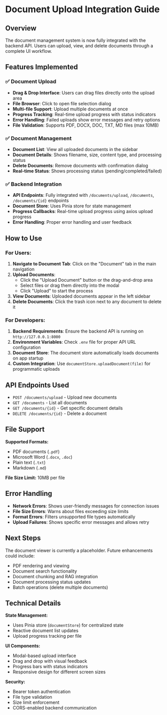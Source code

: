 # Document Upload Integration Guide

## Overview
The document management system is now fully integrated with the backend API. Users can upload, view, and delete documents through a complete UI workflow.

## Features Implemented

### ✅ Document Upload
- **Drag & Drop Interface**: Users can drag files directly onto the upload area
- **File Browser**: Click to open file selection dialog
- **Multi-file Support**: Upload multiple documents at once
- **Progress Tracking**: Real-time upload progress with status indicators
- **Error Handling**: Failed uploads show error messages and retry options
- **File Validation**: Supports PDF, DOCX, DOC, TXT, MD files (max 10MB)

### ✅ Document Management
- **Document List**: View all uploaded documents in the sidebar
- **Document Details**: Shows filename, size, content type, and processing status
- **Delete Documents**: Remove documents with confirmation dialog
- **Real-time Status**: Shows processing status (pending/completed/failed)

### ✅ Backend Integration
- **API Endpoints**: Fully integrated with `/documents/upload`, `/documents`, `/documents/{id}` endpoints
- **Document Store**: Uses Pinia store for state management
- **Progress Callbacks**: Real-time upload progress using axios upload progress
- **Error Handling**: Proper error handling and user feedback

## How to Use

### For Users:
1. **Navigate to Document Tab**: Click on the "Document" tab in the main navigation
2. **Upload Documents**: 
   - Click the "Upload Document" button or the drag-and-drop area
   - Select files or drag them directly into the modal
   - Click "Upload" to start the process
3. **View Documents**: Uploaded documents appear in the left sidebar
4. **Delete Documents**: Click the trash icon next to any document to delete it

### For Developers:
1. **Backend Requirements**: Ensure the backend API is running on `http://127.0.0.1:8000`
2. **Environment Variables**: Check `.env` file for proper API URL configuration
3. **Document Store**: The document store automatically loads documents on app startup
4. **Custom Integration**: Use `documentStore.uploadDocument(file)` for programmatic uploads

## API Endpoints Used

- `POST /documents/upload` - Upload new documents
- `GET /documents` - List all documents
- `GET /documents/{id}` - Get specific document details
- `DELETE /documents/{id}` - Delete a document

## File Support

**Supported Formats:**
- PDF documents (`.pdf`)
- Microsoft Word (`.docx`, `.doc`)
- Plain text (`.txt`)
- Markdown (`.md`)

**File Size Limit:** 10MB per file

## Error Handling

- **Network Errors**: Shows user-friendly messages for connection issues
- **File Size Errors**: Warns about files exceeding size limits
- **Format Errors**: Filters unsupported file types automatically
- **Upload Failures**: Shows specific error messages and allows retry

## Next Steps

The document viewer is currently a placeholder. Future enhancements could include:
- PDF rendering and viewing
- Document search functionality
- Document chunking and RAG integration
- Document processing status updates
- Batch operations (delete multiple documents)

## Technical Details

**State Management:**
- Uses Pinia store (`documentStore`) for centralized state
- Reactive document list updates
- Upload progress tracking per file

**UI Components:**
- Modal-based upload interface
- Drag and drop with visual feedback
- Progress bars with status indicators
- Responsive design for different screen sizes

**Security:**
- Bearer token authentication
- File type validation
- Size limit enforcement
- CORS-enabled backend communication
